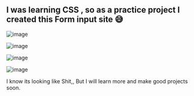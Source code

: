 
## I was learning CSS , so as a practice project I created this Form input site 😅



![image](https://github.com/zackmuckerberg/CodeForms-learning-CSS-/assets/82780094/7fb5ac53-a218-4c06-a726-72946e8354ad)



![image](https://github.com/zackmuckerberg/CodeForms-learning-CSS-/assets/82780094/de9fdfff-ce21-48cd-8c31-65679ff437d5)



![image](https://github.com/zackmuckerberg/CodeForms-learning-CSS-/assets/82780094/ce5d00b0-052f-40e9-ad39-fa4c0ce13b94)



![image](https://github.com/zackmuckerberg/CodeForms-learning-CSS-/assets/82780094/a2c72cb1-16ad-4150-b099-813ec3a97fc3)



I know its looking like Shit,, But I will learn more and make good projects soon.
